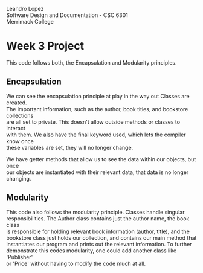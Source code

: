 Leandro Lopez  
Software Design and Documentation - CSC 6301  
Merrimack College  

# Week 3 Project

This code follows both, the Encapsulation and Modularity principles.  
  
## Encapsulation  
We can see the encapsulation principle at play in the way out Classes are created.  
The important information, such as the author, book titles, and bookstore collections  
are all set to private. This doesn't allow outside methods or classes to interact  
with them. We also have the final keyword used, which lets the compiler know once  
these variables are set, they will no longer change.  

We have getter methods that allow us to see the data within our objects, but once  
our objects are instantiated with their relevant data, that data is no longer changing.  

## Modularity  
This code also follows the modularity principle. Classes handle singular  
responsibilities. The Author class contains just the author name, the book class  
is responsible for holding relevant book information (author, title), and the  
bookstore class just holds our collection, and contains our main method that  
instantiates our program and prints out the relevant information. To further  
demonstrate this codes modularity, one could add another class like 'Publisher'  
or 'Price' without having to modify the code much at all. 